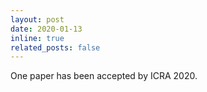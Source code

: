 ```yaml
---
layout: post
date: 2020-01-13
inline: true
related_posts: false
---
```


One paper has been accepted by ICRA 2020.
